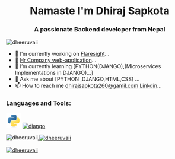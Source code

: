 <h1 align="center"> Namaste I'm Dhiraj Sapkota <h3 align="center">A passionate Backend developer from Nepal
</h1

<p align="left"> <img src="https://komarev.com/ghpvc/?username=dheeruvaii&label=Profile%20views&color=0e75b6&style=flat" alt="dheeruvaii" /> </p>

- 🔭 I’m currently working on [Flaresight](https://enterleaf.com/)...
- 🔭 [Hr Company web-application](https://rightpathhr.com/)...
- 🌱 I’m currently learning [PYTHON(DJANGO),(Microservices Implementations in DJANGO)...]
- 💬 Ask me about  [PYTHON ,DJANGO,HTML,CSS] ...
- 📫 How to reach me [dhirajsapkota260@gamil.com](https://mail.google.com/mail/u/0/#inbox) [Linkdin](https://www.linkedin.com/in/dhiraj-sapkota/)...



<h3 align="left">Languages and Tools:</h3>
<p target="_blank" rel="noreferrer"><img src="https://raw.githubusercontent.com/devicons/devicon/master/icons/python/python-original.svg" alt="python" width="40" height="40"/> </a> <a href="https://pytorch.org/" target="_blank" rel="noreferrer"> <img src="https://cdn.worldvectorlogo.com/logos/django.svg" alt="django" width="40" height="40"/>
 </p>


<p><img align="left" src="https://github-readme-stats.vercel.app/api/top-langs?username=dheeruvaii&show_icons=true&locale=en&layout=compact" alt="dheeruvaii" /></p>
<p>&nbsp;<img align="center" src="https://github-readme-stats.vercel.app/api?username=dheeruvaii&show_icons=true&locale=en" alt="dheeruvaii" /></p>

<p><img align="center" src="https://github-readme-streak-stats.herokuapp.com/?user=dheeruvaii&" alt="dheeruvaii" /></p>


